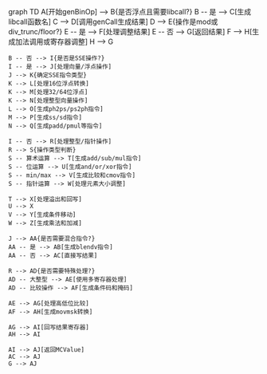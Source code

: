 graph TD
    A[开始genBinOp] --> B{是否浮点且需要libcall?}
    B -- 是 --> C[生成libcall函数名]
    C --> D[调用genCall生成结果]
    D --> E{操作是mod或div_trunc/floor?}
    E -- 是 --> F[处理调整结果]
    E -- 否 --> G[返回结果]
    F --> H[生成加法调用或寄存器调整]
    H --> G

    B -- 否 --> I{是否是SSE操作?}
    I -- 是 --> J[处理向量/浮点操作]
    J --> K{确定SSE指令类型}
    K --> L[处理16位浮点转换]
    K --> M[处理32/64位浮点]
    K --> N[处理整型向量操作]
    L --> O[生成ph2ps/ps2ph指令]
    M --> P[生成ss/sd指令]
    N --> Q[生成padd/pmul等指令]

    I -- 否 --> R[处理整型/指针操作]
    R --> S{操作类型判断}
    S -- 算术运算 --> T[生成add/sub/mul指令]
    S -- 位运算 --> U[生成and/or/xor指令]
    S -- min/max --> V[生成比较和cmov指令]
    S -- 指针运算 --> W[处理元素大小调整]

    T --> X[处理溢出和回写]
    U --> X
    V --> Y[生成条件移动]
    W --> Z[生成乘法和加减]

    J --> AA{是否需要混合指令?}
    AA -- 是 --> AB[生成blendv指令]
    AA -- 否 --> AC[直接写结果]

    R --> AD{是否需要特殊处理?}
    AD -- 大整型 --> AE[使用多寄存器处理]
    AD -- 比较操作 --> AF[生成条件码和掩码]

    AE --> AG[处理高低位比较]
    AF --> AH[生成movmsk转换]

    AG --> AI[回写结果寄存器]
    AH --> AI

    AI --> AJ[返回MCValue]
    AC --> AJ
    G --> AJ
